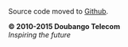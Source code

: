 Source code moved to [Github](https://github.com/DoubangoTelecom/idoubs).

**© 2010-2015 Doubango Telecom** <br />
_Inspiring the future_